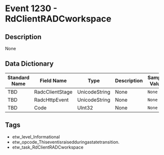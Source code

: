# Event 1230 - RdClientRADCworkspace

## Description
None

## Data Dictionary
|Standard Name|Field Name|Type|Description|Sample Value|
|---|---|---|---|---|
|TBD|RadcClientStage|UnicodeString|None|`None`|
|TBD|RadcHttpEvent|UnicodeString|None|`None`|
|TBD|Code|UInt32|None|`None`|

## Tags
* etw_level_Informational
* etw_opcode_Thiseventisraisedduringastatetransition.
* etw_task_RdClientRADCworkspace